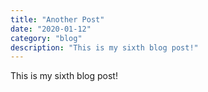 ```yaml
---
title: "Another Post"
date: "2020-01-12"
category: "blog"
description: "This is my sixth blog post!"
---
```


This is my sixth blog post!
